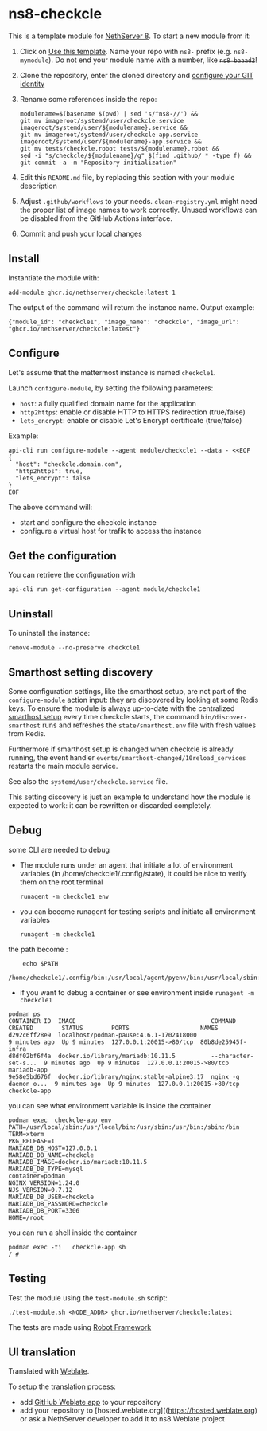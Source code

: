 # ns8-checkcle

This is a template module for [NethServer 8](https://github.com/NethServer/ns8-core).
To start a new module from it:

1. Click on [Use this template](https://github.com/NethServer/ns8-checkcle/generate).
   Name your repo with `ns8-` prefix (e.g. `ns8-mymodule`). 
   Do not end your module name with a number, like ~~`ns8-baaad2`~~!

1. Clone the repository, enter the cloned directory and
   [configure your GIT identity](https://git-scm.com/book/en/v2/Getting-Started-First-Time-Git-Setup#_your_identity)

1. Rename some references inside the repo:
   ```
   modulename=$(basename $(pwd) | sed 's/^ns8-//') &&
   git mv imageroot/systemd/user/checkcle.service imageroot/systemd/user/${modulename}.service &&
   git mv imageroot/systemd/user/checkcle-app.service imageroot/systemd/user/${modulename}-app.service && 
   git mv tests/checkcle.robot tests/${modulename}.robot &&
   sed -i "s/checkcle/${modulename}/g" $(find .github/ * -type f) &&
   git commit -a -m "Repository initialization"
   ```

1. Edit this `README.md` file, by replacing this section with your module
   description

1. Adjust `.github/workflows` to your needs. `clean-registry.yml` might
   need the proper list of image names to work correctly. Unused workflows
   can be disabled from the GitHub Actions interface.

1. Commit and push your local changes

## Install

Instantiate the module with:

    add-module ghcr.io/nethserver/checkcle:latest 1

The output of the command will return the instance name.
Output example:

    {"module_id": "checkcle1", "image_name": "checkcle", "image_url": "ghcr.io/nethserver/checkcle:latest"}

## Configure

Let's assume that the mattermost instance is named `checkcle1`.

Launch `configure-module`, by setting the following parameters:
- `host`: a fully qualified domain name for the application
- `http2https`: enable or disable HTTP to HTTPS redirection (true/false)
- `lets_encrypt`: enable or disable Let's Encrypt certificate (true/false)


Example:

```
api-cli run configure-module --agent module/checkcle1 --data - <<EOF
{
  "host": "checkcle.domain.com",
  "http2https": true,
  "lets_encrypt": false
}
EOF
```

The above command will:
- start and configure the checkcle instance
- configure a virtual host for trafik to access the instance

## Get the configuration
You can retrieve the configuration with

```
api-cli run get-configuration --agent module/checkcle1
```

## Uninstall

To uninstall the instance:

    remove-module --no-preserve checkcle1

## Smarthost setting discovery

Some configuration settings, like the smarthost setup, are not part of the
`configure-module` action input: they are discovered by looking at some
Redis keys.  To ensure the module is always up-to-date with the
centralized [smarthost
setup](https://nethserver.github.io/ns8-core/core/smarthost/) every time
checkcle starts, the command `bin/discover-smarthost` runs and refreshes
the `state/smarthost.env` file with fresh values from Redis.

Furthermore if smarthost setup is changed when checkcle is already
running, the event handler `events/smarthost-changed/10reload_services`
restarts the main module service.

See also the `systemd/user/checkcle.service` file.

This setting discovery is just an example to understand how the module is
expected to work: it can be rewritten or discarded completely.

## Debug

some CLI are needed to debug

- The module runs under an agent that initiate a lot of environment variables (in /home/checkcle1/.config/state), it could be nice to verify them
on the root terminal

    `runagent -m checkcle1 env`

- you can become runagent for testing scripts and initiate all environment variables
  
    `runagent -m checkcle1`

 the path become : 
```
    echo $PATH
    /home/checkcle1/.config/bin:/usr/local/agent/pyenv/bin:/usr/local/sbin:/usr/local/bin:/usr/sbin:/usr/bin:/usr/
```

- if you want to debug a container or see environment inside
 `runagent -m checkcle1`
 ```
podman ps
CONTAINER ID  IMAGE                                      COMMAND               CREATED        STATUS        PORTS                    NAMES
d292c6ff28e9  localhost/podman-pause:4.6.1-1702418000                          9 minutes ago  Up 9 minutes  127.0.0.1:20015->80/tcp  80b8de25945f-infra
d8df02bf6f4a  docker.io/library/mariadb:10.11.5          --character-set-s...  9 minutes ago  Up 9 minutes  127.0.0.1:20015->80/tcp  mariadb-app
9e58e5bd676f  docker.io/library/nginx:stable-alpine3.17  nginx -g daemon o...  9 minutes ago  Up 9 minutes  127.0.0.1:20015->80/tcp  checkcle-app
```

you can see what environment variable is inside the container
```
podman exec  checkcle-app env
PATH=/usr/local/sbin:/usr/local/bin:/usr/sbin:/usr/bin:/sbin:/bin
TERM=xterm
PKG_RELEASE=1
MARIADB_DB_HOST=127.0.0.1
MARIADB_DB_NAME=checkcle
MARIADB_IMAGE=docker.io/mariadb:10.11.5
MARIADB_DB_TYPE=mysql
container=podman
NGINX_VERSION=1.24.0
NJS_VERSION=0.7.12
MARIADB_DB_USER=checkcle
MARIADB_DB_PASSWORD=checkcle
MARIADB_DB_PORT=3306
HOME=/root
```

you can run a shell inside the container

```
podman exec -ti   checkcle-app sh
/ # 
```
## Testing

Test the module using the `test-module.sh` script:


    ./test-module.sh <NODE_ADDR> ghcr.io/nethserver/checkcle:latest

The tests are made using [Robot Framework](https://robotframework.org/)

## UI translation

Translated with [Weblate](https://hosted.weblate.org/projects/ns8/).

To setup the translation process:

- add [GitHub Weblate app](https://docs.weblate.org/en/latest/admin/continuous.html#github-setup) to your repository
- add your repository to [hosted.weblate.org]((https://hosted.weblate.org) or ask a NethServer developer to add it to ns8 Weblate project
